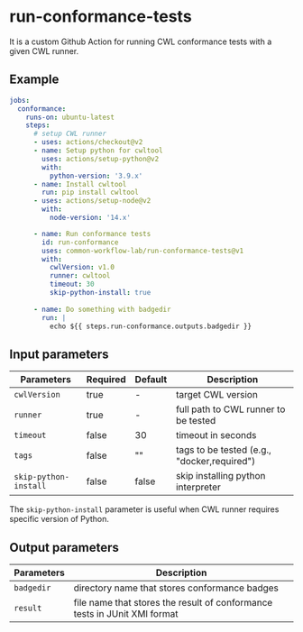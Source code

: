 # run-conformance-tests
It is a custom Github Action for running CWL conformance tests with a given CWL runner.

## Example

```yaml
jobs:
  conformance:
    runs-on: ubuntu-latest
    steps:
      # setup CWL runner
      - uses: actions/checkout@v2
      - name: Setup python for cwltool
        uses: actions/setup-python@v2
        with:
          python-version: '3.9.x'
      - name: Install cwltool
        run: pip install cwltool
      - uses: actions/setup-node@v2
        with:
          node-version: '14.x'

      - name: Run conformance tests
        id: run-conformance
        uses: common-workflow-lab/run-conformance-tests@v1
        with:
          cwlVersion: v1.0
          runner: cwltool
          timeout: 30
          skip-python-install: true
     
      - name: Do something with badgedir
        run: |
          echo ${{ steps.run-conformance.outputs.badgedir }}
```

## Input parameters

| Parameters | Required | Default | Description |
|---|---|---|---|
| `cwlVersion` | true | - | target CWL version |
| `runner` | true | - | full path to CWL runner to be tested |
| `timeout` | false | 30 | timeout in seconds |
| `tags` | false | "" | tags to be tested (e.g., "docker,required") |
| `skip-python-install` | false | false | skip installing python interpreter |

The `skip-python-install` parameter is useful when CWL runner requires specific version of Python.

## Output parameters

| Parameters | Description |
|---|---|
| `badgedir` | directory name that stores conformance badges |
| `result` | file name that stores the result of conformance tests in JUnit XMl format |
